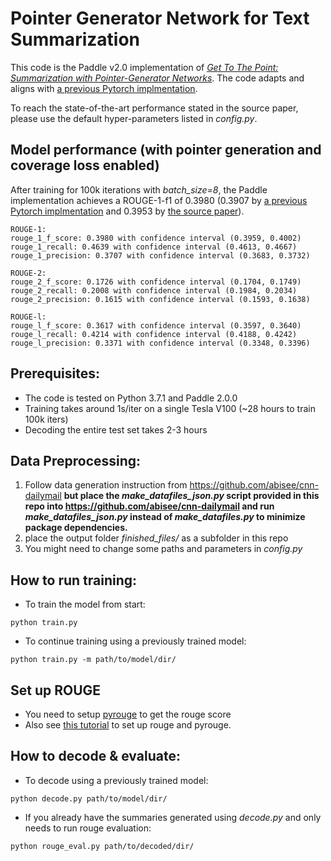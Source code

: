 # Pointer Generator Network for Text Summarization

This code is the Paddle v2.0 implementation of *[Get To The Point: Summarization with Pointer-Generator Networks](https://arxiv.org/abs/1704.04368)*.
The code adapts and aligns with [a previous Pytorch implmentation](https://github.com/atulkum/pointer_summarizer).

To reach the state-of-the-art performance stated in the source paper, please use the default hyper-parameters listed in *config.py*.  

## Model performance (with pointer generation and coverage loss enabled)
After training for 100k iterations with *batch_size=8*, the Paddle implementation achieves a ROUGE-1-f1 of 0.3980 (0.3907 by [a previous Pytorch implmentation](https://github.com/atulkum/pointer_summarizer) and 0.3953 by [the source paper](https://arxiv.org/abs/1704.04368)).

```
ROUGE-1:
rouge_1_f_score: 0.3980 with confidence interval (0.3959, 0.4002)
rouge_1_recall: 0.4639 with confidence interval (0.4613, 0.4667)
rouge_1_precision: 0.3707 with confidence interval (0.3683, 0.3732)

ROUGE-2:
rouge_2_f_score: 0.1726 with confidence interval (0.1704, 0.1749)
rouge_2_recall: 0.2008 with confidence interval (0.1984, 0.2034)
rouge_2_precision: 0.1615 with confidence interval (0.1593, 0.1638)

ROUGE-l:
rouge_l_f_score: 0.3617 with confidence interval (0.3597, 0.3640)
rouge_l_recall: 0.4214 with confidence interval (0.4188, 0.4242)
rouge_l_precision: 0.3371 with confidence interval (0.3348, 0.3396)

```

## Prerequisites:
* The code is tested on Python 3.7.1 and Paddle 2.0.0
* Training takes around 1s/iter on a single Tesla V100 (\~28 hours to train 100k iters)
* Decoding the entire test set takes 2-3 hours

## Data Preprocessing:
1) Follow data generation instruction from https://github.com/abisee/cnn-dailymail **but place the *make_datafiles_json.py* script provided in this repo into https://github.com/abisee/cnn-dailymail and run *make_datafiles_json.py* instead of *make_datafiles.py* to minimize package dependencies.**
2) place the output folder *finished_files/* as a subfolder in this repo
3) You might need to change some paths and parameters in *config.py*


## How to run training:
* To train the model from start:
```
python train.py
```
* To continue training using a previously trained model:
```
python train.py -m path/to/model/dir/
```

## Set up ROUGE
* You need to setup [pyrouge](https://github.com/andersjo/pyrouge) to get the rouge score
* Also see [this tutorial](https://poojithansl7.wordpress.com/2018/08/04/setting-up-rouge/) to set up rouge and pyrouge.


## How to decode & evaluate:
* To decode using a previously trained model:
```
python decode.py path/to/model/dir/
```
* If you already have the summaries generated using *decode.py* and only needs to run rouge evaluation:
```
python rouge_eval.py path/to/decoded/dir/
```

